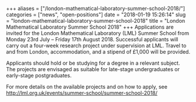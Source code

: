 +++
aliases = ["/london-mathematical-laboratory-summer-school-2018/"]
categories = ["news", "open-positions"]
date = "2018-01-19 15:26:14"
slug = "london-mathematical-laboratory-summer-school-2018"
title = "London Mathematical Laboratory Summer School 2018"
+++
Applications are invited for the London Mathematical Laboratory (LML)
Summer School from <span term="goog_1891825280">Monday 23rd July –
Friday 17th August 2018</span>. Successful applicants will carry out a
four-week research project under supervision at LML. Travel to and from
London, accommodation, and a stipend of £1,000 will be provided.

Applicants should hold or be studying for a degree in a relevant
subject. The projects are envisaged as suitable for late-stage
undergraduates or early-stage postgraduates.

For more details on the available projects and on how to apply, see
<http://lml.org.uk/events/summer-school/summer-school-2018/>
